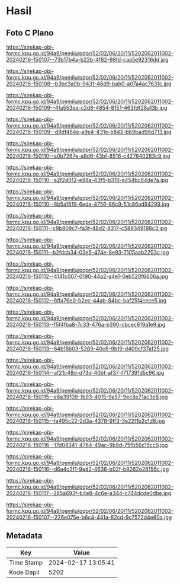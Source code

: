 # Hasil

## Foto C Plano

https://sirekap-obj-formc.kpu.go.id/94a9/pemilu/pdpr/52/02/06/20/11/5202062011002-20240216-150107--73b17b4a-b22b-4f82-98fd-caa5e92316dd.jpg

https://sirekap-obj-formc.kpu.go.id/94a9/pemilu/pdpr/52/02/06/20/11/5202062011002-20240216-150108--b3bc3a0b-9431-48d9-bab0-a07a4ac7631c.jpg

https://sirekap-obj-formc.kpu.go.id/94a9/pemilu/pdpr/52/02/06/20/11/5202062011002-20240216-150109--4fa553ea-c2d8-4854-8151-463fdf28a13b.jpg

https://sirekap-obj-formc.kpu.go.id/94a9/pemilu/pdpr/52/02/06/20/11/5202062011002-20240216-150109--d9df484e-a9e4-431e-b842-bb9bad98d713.jpg

https://sirekap-obj-formc.kpu.go.id/94a9/pemilu/pdpr/52/02/06/20/11/5202062011002-20240216-150110--a0b7267e-a9d6-43bf-8516-c427640283c9.jpg

https://sirekap-obj-formc.kpu.go.id/94a9/pemilu/pdpr/52/02/06/20/11/5202062011002-20240216-150110--a2f2d012-e98a-43f5-b316-a454bc84de7a.jpg

https://sirekap-obj-formc.kpu.go.id/94a9/pemilu/pdpr/52/02/06/20/11/5202062011002-20240216-150110--8b5a1619-6eda-4756-86c9-51c86ad94299.jpg

https://sirekap-obj-formc.kpu.go.id/94a9/pemilu/pdpr/52/02/06/20/11/5202062011002-20240216-150111--c9b809c7-fa3f-48d2-8317-c589349198c3.jpg

https://sirekap-obj-formc.kpu.go.id/94a9/pemilu/pdpr/52/02/06/20/11/5202062011002-20240216-150111--b2fdcb34-03e5-474e-8e93-7105aab2203c.jpg

https://sirekap-obj-formc.kpu.go.id/94a9/pemilu/pdpr/52/02/06/20/11/5202062011002-20240216-150112--4141c007-0190-44a2-a4e1-0eb520f6606a.jpg

https://sirekap-obj-formc.kpu.go.id/94a9/pemilu/pdpr/52/02/06/20/11/5202062011002-20240216-150112--6ffa76e0-b2ec-44ab-84bc-baf25f4cece5.jpg

https://sirekap-obj-formc.kpu.go.id/94a9/pemilu/pdpr/52/02/06/20/11/5202062011002-20240216-150113--f5f4fba8-7c33-476a-b390-cbcec619a1e9.jpg

https://sirekap-obj-formc.kpu.go.id/94a9/pemilu/pdpr/52/02/06/20/11/5202062011002-20240216-150113--64b18b03-5269-40c6-9b19-d409cf37af25.jpg

https://sirekap-obj-formc.kpu.go.id/94a9/pemilu/pdpr/52/02/06/20/11/5202062011002-20240216-150114--af21c48d-d73d-40bf-af37-f717391d5c96.jpg

https://sirekap-obj-formc.kpu.go.id/94a9/pemilu/pdpr/52/02/06/20/11/5202062011002-20240216-150115--e8a39109-1b93-4015-9a57-9ec8e71ac3e8.jpg

https://sirekap-obj-formc.kpu.go.id/94a9/pemilu/pdpr/52/02/06/20/11/5202062011002-20240216-150115--fa495c22-2d3a-4378-9ff3-3e22f1b2c1d8.jpg

https://sirekap-obj-formc.kpu.go.id/94a9/pemilu/pdpr/52/02/06/20/11/5202062011002-20240216-150116--17d04341-4764-49ac-9b9d-75fb56c15cc9.jpg

https://sirekap-obj-formc.kpu.go.id/94a9/pemilu/pdpr/52/02/06/20/11/5202062011002-20240216-150116--d6a4c2f1-9ed2-4636-b02f-b9262e28156c.jpg

https://sirekap-obj-formc.kpu.go.id/94a9/pemilu/pdpr/52/02/06/20/11/5202062011002-20240216-150117--285a693f-b4e8-4c6e-a344-c744dcde0dbe.jpg

https://sirekap-obj-formc.kpu.go.id/94a9/pemilu/pdpr/52/02/06/20/11/5202062011002-20240216-150107--226e075e-b6c4-441a-82cd-9c7572d4e60a.jpg


## Metadata

| Key        | Value               |
| ---------- | ------------------- |
| Time Stamp | 2024-02-17 13:05:41 |
| Kode Dapil | 5202                |



